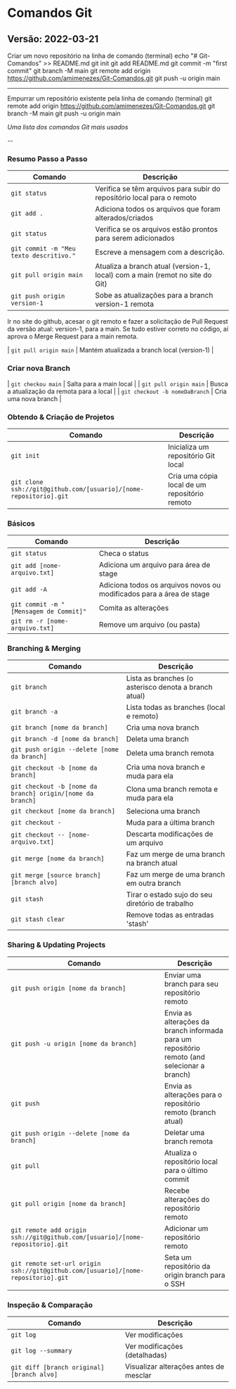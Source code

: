 Comandos Git
============

## Versão: 2022-03-21

Criar um novo repositório na linha de comando (terminal)
echo "# Git-Comandos" >> README.md
git init
git add README.md
git commit -m "first commit"
git branch -M main
git remote add origin https://github.com/amimenezes/Git-Comandos.git
git push -u origin main
___

Empurrar um repositório existente pela linha de comando (terminal)
git remote add origin https://github.com/amimenezes/Git-Comandos.git
git branch -M main
git push -u origin main

_Uma lista dos comandos Git mais usados_

--

### Resumo Passo a Passo

| Comando | Descrição |
| ------- | --------- |
| `git status` | Verifica se têm arquivos para subir do repositório local para o remoto |
| `git add .` | Adiciona todos os arquivos que foram alterados/criados |
| `git status` | Verifica se os arquivos estão prontos para serem adicionados |
| `git commit -m "Meu texto descritivo."` | Escreve a mensagem com a descrição. |
| `git pull origin main` | Atualiza a branch atual (version-1, local) com a main (remot no site do Git) |
| `git push origin version-1` | Sobe as atualizações para a branch version-1 remota |

Ir no site do github, acesar o git remoto e fazer a solicitação de Pull Request da versão atual: version-1, para a main.
Se tudo estiver correto no código, aí aprova o Merge Request para a main remota.

| `git pull origin main` | Mantém atualizada a branch local (version-1) |

### Criar nova Branch
| `git checkou main` | Salta para a main local |
| `git pull origin main` | Busca a atualização da remota para a local |
| `git checkout -b nomeDaBranch` | Cria uma nova branch |

### Obtendo & Criação de Projetos

| Comando | Descrição |
| ------- | --------- |
| `git init` | Inicializa um repositório Git local |
| `git clone ssh://git@github.com/[usuario]/[nome-repositorio].git` | Cria uma cópia local de um repositório remoto |

### Básicos

| Comando | Descrição |
| ------- | --------- |
| `git status` | Checa o status |
| `git add [nome-arquivo.txt]` | Adiciona um arquivo para área de stage |
| `git add -A` | Adiciona todos os arquivos novos ou modificados para a área de stage |
| `git commit -m "[Mensagem de Commit]"` | Comita as alterações |
| `git rm -r [nome-arquivo.txt]` | Remove um arquivo (ou pasta) |

### Branching & Merging

| Comando | Descrição |
| ------- | --------- |
| `git branch` | Lista as branches (o asterisco denota a branch atual) |
| `git branch -a` | Lista todas as branches (local e remoto) |
| `git branch [nome da branch]` | Cria uma nova branch |
| `git branch -d [nome da branch]` | Deleta uma branch |
| `git push origin --delete [nome da branch]` | Deleta uma branch remota |
| `git checkout -b [nome da branch]` | Cria uma nova branch e muda para ela |
| `git checkout -b [nome da branch] origin/[nome da branch]` | Clona uma branch remota e muda para ela |
| `git checkout [nome da branch]` | Seleciona uma branch |
| `git checkout -` | Muda para a última branch |
| `git checkout -- [nome-arquivo.txt]` | Descarta modificações de um arquivo |
| `git merge [nome da branch]` | Faz um merge de uma branch na branch atual |
| `git merge [source branch] [branch alvo]` | Faz um merge de uma branch em outra branch |
| `git stash` | Tirar o estado sujo do seu diretório de trabalho |
| `git stash clear` | Remove todas as entradas 'stash' |

### Sharing & Updating Projects

| Comando | Descrição |
| ------- | --------- |
| `git push origin [nome da branch]` | Enviar uma branch para seu repositório remoto |
| `git push -u origin [nome da branch]` | Envia as alterações da branch informada para um repositório remoto (and selecionar a branch) |
| `git push` | Envia as alterações para o repositório remoto (branch atual) |
| `git push origin --delete [nome da branch]` | Deletar uma branch remota |
| `git pull` | Atualiza o repositório local para o último commit |
| `git pull origin [nome da branch]` | Recebe alterações do repositório remoto |
| `git remote add origin ssh://git@github.com/[usuario]/[nome-repositorio].git` | Adicionar um repositório remoto |
| `git remote set-url origin ssh://git@github.com/[usuario]/[nome-repositorio].git` | Seta um repositório da origin branch para o SSH |

### Inspeção & Comparação

| Comando | Descrição |
| ------- | --------- |
| `git log` | Ver modificações |
| `git log --summary` | Ver modificações (detalhadas) |
| `git diff [branch original] [branch alvo]` | Visualizar alterações antes de mesclar |